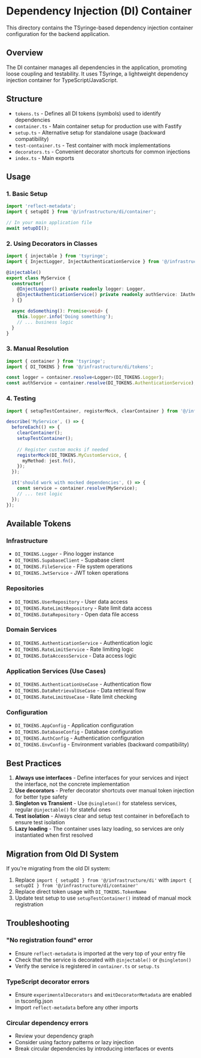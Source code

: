 # Dependency Injection (DI) Container

This directory contains the TSyringe-based dependency injection container configuration for the backend application.

## Overview

The DI container manages all dependencies in the application, promoting loose coupling and testability. It uses TSyringe, a lightweight dependency injection container for TypeScript/JavaScript.

## Structure

- `tokens.ts` - Defines all DI tokens (symbols) used to identify dependencies
- `container.ts` - Main container setup for production use with Fastify
- `setup.ts` - Alternative setup for standalone usage (backward compatibility)
- `test-container.ts` - Test container with mock implementations
- `decorators.ts` - Convenient decorator shortcuts for common injections
- `index.ts` - Main exports

## Usage

### 1. Basic Setup

```typescript
import 'reflect-metadata';
import { setupDI } from '@/infrastructure/di/container';

// In your main application file
await setupDI();
```

### 2. Using Decorators in Classes

```typescript
import { injectable } from 'tsyringe';
import { InjectLogger, InjectAuthenticationService } from '@/infrastructure/di/decorators';

@injectable()
export class MyService {
  constructor(
    @InjectLogger() private readonly logger: Logger,
    @InjectAuthenticationService() private readonly authService: IAuthenticationService,
  ) {}

  async doSomething(): Promise<void> {
    this.logger.info('Doing something');
    // ... business logic
  }
}
```

### 3. Manual Resolution

```typescript
import { container } from 'tsyringe';
import { DI_TOKENS } from '@/infrastructure/di/tokens';

const logger = container.resolve<Logger>(DI_TOKENS.Logger);
const authService = container.resolve(DI_TOKENS.AuthenticationService);
```

### 4. Testing

```typescript
import { setupTestContainer, registerMock, clearContainer } from '@/infrastructure/di/test-container';

describe('MyService', () => {
  beforeEach(() => {
    clearContainer();
    setupTestContainer();
    
    // Register custom mocks if needed
    registerMock(DI_TOKENS.MyCustomService, {
      myMethod: jest.fn(),
    });
  });

  it('should work with mocked dependencies', () => {
    const service = container.resolve(MyService);
    // ... test logic
  });
});
```

## Available Tokens

### Infrastructure
- `DI_TOKENS.Logger` - Pino logger instance
- `DI_TOKENS.SupabaseClient` - Supabase client
- `DI_TOKENS.FileService` - File system operations
- `DI_TOKENS.JwtService` - JWT token operations

### Repositories
- `DI_TOKENS.UserRepository` - User data access
- `DI_TOKENS.RateLimitRepository` - Rate limit data access
- `DI_TOKENS.DataRepository` - Open data file access

### Domain Services
- `DI_TOKENS.AuthenticationService` - Authentication logic
- `DI_TOKENS.RateLimitService` - Rate limiting logic
- `DI_TOKENS.DataAccessService` - Data access logic

### Application Services (Use Cases)
- `DI_TOKENS.AuthenticationUseCase` - Authentication flow
- `DI_TOKENS.DataRetrievalUseCase` - Data retrieval flow
- `DI_TOKENS.RateLimitUseCase` - Rate limit checking

### Configuration
- `DI_TOKENS.AppConfig` - Application configuration
- `DI_TOKENS.DatabaseConfig` - Database configuration
- `DI_TOKENS.AuthConfig` - Authentication configuration
- `DI_TOKENS.EnvConfig` - Environment variables (backward compatibility)

## Best Practices

1. **Always use interfaces** - Define interfaces for your services and inject the interface, not the concrete implementation
2. **Use decorators** - Prefer decorator shortcuts over manual token injection for better type safety
3. **Singleton vs Transient** - Use `@singleton()` for stateless services, regular `@injectable()` for stateful ones
4. **Test isolation** - Always clear and setup test container in beforeEach to ensure test isolation
5. **Lazy loading** - The container uses lazy loading, so services are only instantiated when first resolved

## Migration from Old DI System

If you're migrating from the old DI system:

1. Replace `import { setupDI } from '@/infrastructure/di'` with `import { setupDI } from '@/infrastructure/di/container'`
2. Replace direct token usage with `DI_TOKENS.TokenName`
3. Update test setup to use `setupTestContainer()` instead of manual mock registration

## Troubleshooting

### "No registration found" error
- Ensure `reflect-metadata` is imported at the very top of your entry file
- Check that the service is decorated with `@injectable()` or `@singleton()`
- Verify the service is registered in `container.ts` or `setup.ts`

### TypeScript decorator errors
- Ensure `experimentalDecorators` and `emitDecoratorMetadata` are enabled in tsconfig.json
- Import `reflect-metadata` before any other imports

### Circular dependency errors
- Review your dependency graph
- Consider using factory patterns or lazy injection
- Break circular dependencies by introducing interfaces or events
